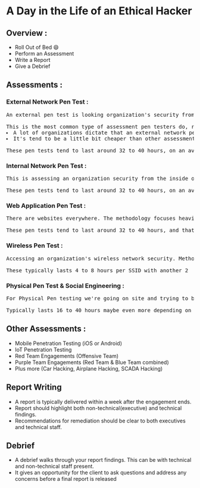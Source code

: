 # A Day in the Life of an Ethical Hacker

## Overview :
- Roll Out of Bed :smile:
- Perform an Assessment
- Write a Report
- Give a Debrief

## Assessments :
### External Network Pen Test :
<pre>
An external pen test is looking organization's security from the outside. This methodology is based on <strong>OSINT - Open-Source Intelligence</strong>. Gathering data or intel about an organization. Who are their employees, what is their email format? Have they ever been involved in a breach? Can we find out what passwords were in those breaches? Can we collect data and then use it against that organization to breach a login panel or breach the VPN or get into an area where we otherwise would not be allowed into?

This is the most common type of assessment pen testers do, reasons:
<li>A lot of organizations dictate that an external network pen test must be performed annually.</li><li>It's tend to be a little bit cheaper than other assessments.</li>
These pen tests tend to last around 32 to 40 hours, on an average though if you hae a very large engagement, that can go a lot longer. Minimum 8 to 16 hours for small organization. Another 8 to 16 hours for <strong>report writing</strong>.
</pre>

### Internal Network Pen Test :
<pre>
This is assessing an organization security from the inside of the network. This means we somehow breached the perimeter. Perhaps we sent an phishing email and somebody opened our email, clicked on our link, and now we're inside the network. Now, the methodology for internal penetration test focuses heavily on active directory. If you don't know what active directory attacks are, you absolutely need to learn those to be a <strong>Successful Internal Penetration Tester</strong>. And it's one of those things that majority of the organizations that are out there use. Of the Fortune 500 companies use active directory in their environments. Nearly 99% organizations use active directory environment.

These pen tests tend to last around 32 to 40 hours, on an average though if you hae a very large engagement, that can go a lot longer. Minimum 16 to 24 hours for very small organization not less than this. Another 8 to 16 hours for <strong>report writing</strong>.
</pre>

### Web Application Pen Test :
<pre>
There are websites everywhere. The methodology focuses heavily on web-based attacks, and <strong>OWASP - Open Worldwide Application Security Project</strong> testing guidelines.

These pen tests tend to last around 32 to 40 hours, and that is pretty much the minimum, that can go a lot longer. Another 8 to 16 hours for <strong>report writing</strong>.
</pre>


### Wireless Pen Test :
<pre>
Accessing an organization's wireless network security. Methodology depends on wireless type being used (guest vs WPA2-PSK vs WPA2 Enterprise)

These typically lasts 4 to 8 hours per SSID with another 2  to 4 hours for <strong>report writing</strong>.
</pre>

### Physical Pen Test & Social Engineering :
<pre>
For Physical Pen testing we're going on site and trying to break into the building. That can be through cloning badges, that can be through social engineering, that can be through picking locks. The methodology depends on what we're up against, and it also depends on the client goal. Other side there is a pure Social Engineering, doing something like a fishing campaign against an organization, and we might actually do a fishing campaign in with an external pen test. So we might combine those together, though often they're left apart. Sometimes we do vishing campaign where we call people and we say, Hey, I'm from IT, can you give me the code I just sent you to your account. Same with smishing campaign.

Typically lasts 16 to 40 hours maybe even more depending on the engagement you're on. Plus another 4 to 8  hours for <strong>report writing</strong>.
</pre>

## Other Assessments :
- Mobile Penetration Testing (iOS or Android)
- IoT Penetration Testing
- Red Team Engagements (Offensive Team)
- Purple Team Engagements (Red Team & Blue Team combined)
- Plus more  (Car Hacking, Airplane Hacking, SCADA Hacking)

## Report Writing
- A report is typically delivered within a week after the engagement ends.
- Report should highlight both non-technical(executive) and technical findings.
- Recommendations for remediation should be clear to both executives and technical staff.

## Debrief
- A debrief walks through your report findings. This can be with technical and non-technical staff present.
- It gives an opportunity for the client to ask questions and address any concerns before a final report is released